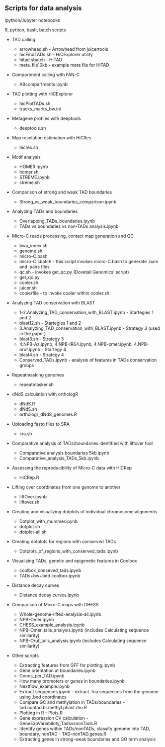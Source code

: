 ## Scripts for data analysis

Ipython/Jupyter notebooks

R, python, bash, batch scripts  

- TAD calling
    - arrowhead.sh - Arrowhead from juicertools
    - hicFindTADs.sh - HiCExplorer utility
    - hitad.sbatch - HiTAD
    - meta_file10kb - example meta file for HiTAD
      
- Compartment calling with FAN-C
    - ABcompartments.ipynb
      
- TAD plotting with HiCExplorer
    - hicPlotTADs.sh
    - tracks_marks_bw.ini

- Metagene profiles with deeptools
    - deeptools.sh

- Map resolution estimation with HiCRes
    - hicres.sh

- Motif analysis
    - HOMER.ipynb
    - homer.sh
    - STREME.ipynb
    - streme.sh
    
- Comparison of strong and weak TAD boundaries
    - Strong_vs_weak_boundaries_comparison.ipynb

- Analyzing TADs and boundaries
    - Overlapping_TADs_boundaries.ipynb
    - TADs vs boundaries vs non-TADs analysis.ipynb

- Micro-C reads processing, contact map generation and QC
    - bwa_index.sh
    - genome.sh
    - micro-C.bash
    - micro-C.sbatch - this script invokes micro-C.bash to generate .bam and .pairs files
    - qc.sh - invokes get_qc.py (Dovetail Genomics' script)
    - get_qc.py
    - cooler.sh
    - juicer.sh
    - coolerfile - to invoke cooler within cooler.sh

- Analyzing TAD conservation with BLAST
    - 1-2.Analyzing_TAD_conservation_with_BLAST.ipynb - Startegies 1 and 2
    - blast12.sh - Startegies 1 and 2
    - 3.Analyzing_TAD_conservation_with_BLAST.ipynb - Strategy 3 (used in the paper)
    - blast3.sh - Strategy 3 
    - 4.NPB-Az.ipynb, 4.NPB-IR64.ipynb, 4.NPB-omer.ipynb, 4.NPB-oruf.ipynb - Startegy 4
    - blast4.sh - Strategy 4
    - Conserved_TADs.ipynb - analysis of features in TADs conservation groups

- Repeatmasking genomes
    - repeatmasker.sh

- dNdS calculation with orthologR
    - dNdS.R
    - dNdS.sh
    - orthologr_dNdS_genomes.R

- Uploading fastq files to SRA
    - sra.sh

- Comparative analysis of TADs/boundaries identified with liftover tool
    - Comparative analysis boundaries 5kb.ipynb
    - Comparative_analysis_TADs_5kb.ipynb

- Assessing the reproducibility of Micro-C data with HiCRep
    - HiCRep.R

- Lifting over coordinates from one genome to another
    - liftOver.ipynb
    - liftover.sh

- Creating and visualizing dotplots of individual chromosome alignments
    - Dotplot_with_mummer.ipynb
    - dotplot.sh
    - dotplot-all.sh

- Creating dotplots for regions with conserved TADs
    - Dotplots_of_regions_with_conserved_tads.ipynb

- Visualizing TADs, genetic and epigenetic features in Coolbox
    - coolbox_conseved_tads.ipynb
    - TADs+bw+bed coolbox.ipynb

- Distance decay curves
    - Distance decay curves.ipynb

- Comparison of Micro-C maps with CHESS
    - Whole-genome-lifted-analysis-all.ipynb
    - NPB-Omer.ipynb
    - CHESS_example_analysis.ipynb
    - NPB-Omer_tails_analysis.ipynb (includes Calculating sequence similarity)
    - NPB-Oruf_tails_analysis.ipynb (includes Calculating sequence similarity)
      
- Other scripts
    - Extracting features from GFF for plotting.ipynb
    - Gene orientation at boundaries.ipynb
    - Genes_per_TAD.ipynb
    - How many promoters or genes in boundaries.ipynb
    - Nextflow_example.ipynb
    - Extract sequences.ipynb - extract .fna sequences from the genome using .bed coordinates
    - Compare GC and methylation in TADs/boundaries - tad.nontad.br.methyl.phast.rho.R
    -  Plotting in R - Plots.R
    -  Gene expression CV calculation - GeneExpVariabiloty_TadsvsnonTads.R
    -  Identify genes within TADs/nonTADs, classify genome into TAD, boundary, nonTAD - TAD-nonTAD.genes.R
    -  Extracting genes in strong-weak boundaries and GO term analysis